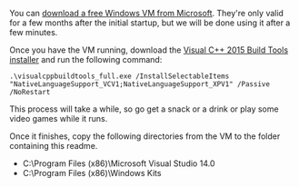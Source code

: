 You can [download a free Windows VM from Microsoft](https://developer.microsoft.com/en-us/microsoft-edge/tools/vms/). They're only valid for a few months after the initial startup, but we will be done using it after a few minutes.

Once you have the VM running, download the [Visual C++ 2015 Build Tools installer](https://download.microsoft.com/download/5/F/7/5F7ACAEB-8363-451F-9425-68A90F98B238/visualcppbuildtools_full.exe) and run the following command:

```
.\visualcppbuildtools_full.exe /InstallSelectableItems "NativeLanguageSupport_VCV1;NativeLanguageSupport_XPV1" /Passive /NoRestart
```

This process will take a while, so go get a snack or a drink or play some video games while it runs.

Once it finishes, copy the following directories from the VM to the folder containing this readme.

- C:\\Program Files \(x86\)\\Microsoft Visual Studio 14.0
- C:\\Program Files \(x86\)\\Windows Kits
